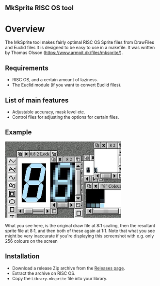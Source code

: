 ## MkSprite RISC OS tool

# Overview

The MkSprite tool makes fairly optimal RISC OS Sprite files from DrawFiles and Euclid files
It is designed to be easy to use in a makefile. It was written by Thomas Olsson (https://www.armpit.dk/files/mksprite/).

## Requirements

* RISC OS, and a certain amount of laziness.
* The Euclid module (if you want to convert Euclid files). 

## List of main features

* Adjustable accuracy, mask level etc.
* Control files for adjusting the options for certain files. 

## Example

![Screenshot of the Drawfile and Sprite](Screenshots/shot.jpg)

What you see here, is the original draw file at 8:1 scaling, then the resultant sprite file at 8:1, and then both of these again at 1:1. Note that what you see might be very inaccurate if you're displaying this screenshot with e.g. only 256 colours on the screen

## Installation

* Download a release Zip archive from the [Releases page](https://github.com/gerph/thomasolsson-mksprite/releases).
* Extract the archive on RISC OS.
* Copy the `Library.mksprite` file into your library.
